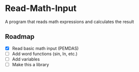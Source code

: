 # Read-Math-Input
A program that reads math expressions and calculates the result

## Roadmap
- [x] Read basic math input (PEMDAS)
- [ ] Add word functions (sin, ln, etc.)
- [ ] Add variables
- [ ] Make this a library
